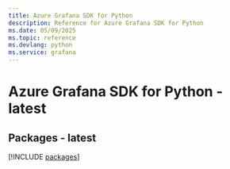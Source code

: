 ```yaml
---
title: Azure Grafana SDK for Python
description: Reference for Azure Grafana SDK for Python
ms.date: 05/09/2025
ms.topic: reference
ms.devlang: python
ms.service: grafana
---
```

# Azure Grafana SDK for Python - latest
## Packages - latest
[!INCLUDE [packages](grafana-index.md)]